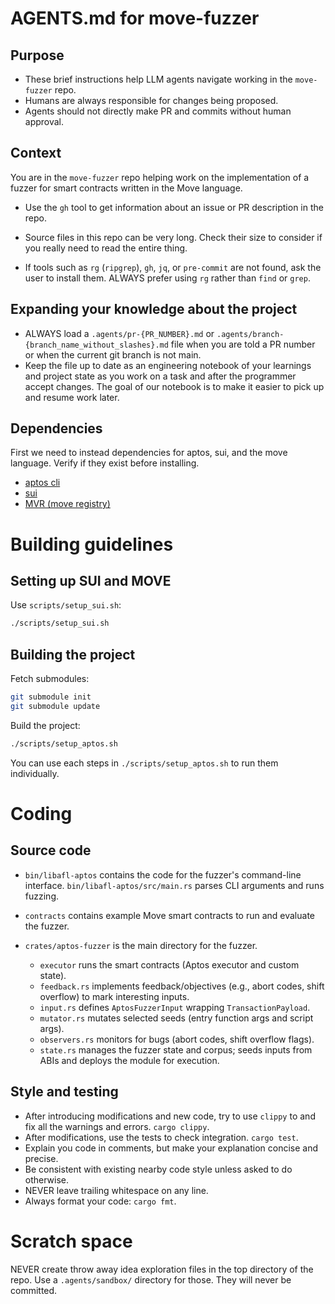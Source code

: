 # AGENTS.md for move-fuzzer

## Purpose

- These brief instructions help LLM agents navigate working in the `move-fuzzer` repo.
- Humans are always responsible for changes being proposed.
- Agents should not directly make PR and commits without human approval.

## Context

You are in the `move-fuzzer` repo helping work on the implementation of a fuzzer for smart contracts written in the Move language.

- Use the `gh` tool to get information about an issue or PR description in the repo.

- Source files in this repo can be very long.
  Check their size to consider if you really need to read the entire thing.

- If tools such as `rg` (`ripgrep`), `gh`, `jq`, or `pre-commit` are not found, ask the user to install them. ALWAYS prefer using `rg` rather than `find` or `grep`.

## Expanding your knowledge about the project

- ALWAYS load a `.agents/pr-{PR_NUMBER}.md` or `.agents/branch-{branch_name_without_slashes}.md` file when you are told a PR number or when the current git branch is not main.
- Keep the file up to date as an engineering notebook of your learnings and project state as you work on a task and after the programmer accept changes. The goal of our notebook is to make it easier to pick up and resume work later.

## Dependencies

First we need to instead dependencies for aptos, sui, and the move language.
Verify if they exist before installing.

- [aptos cli](https://aptos.dev/build/cli/install-cli/install-cli-linux)
- [sui](https://move-book.com/before-we-begin/install-sui)
- [MVR (move registry)](https://move-book.com/before-we-begin/install-move-registry-cli)

# Building guidelines

## Setting up SUI and MOVE

Use `scripts/setup_sui.sh`:

```bash
./scripts/setup_sui.sh
```

## Building the project

Fetch submodules:

```bash
git submodule init
git submodule update
```

Build the project:

```bash
./scripts/setup_aptos.sh
```

You can use each steps in `./scripts/setup_aptos.sh` to run them individually.

# Coding

## Source code

- `bin/libafl-aptos` contains the code for the fuzzer's command-line interface.
  `bin/libafl-aptos/src/main.rs` parses CLI arguments and runs fuzzing.

- `contracts` contains example Move smart contracts to run and evaluate the fuzzer.
- `crates/aptos-fuzzer` is the main directory for the fuzzer.
  - `executor` runs the smart contracts (Aptos executor and custom state).
  - `feedback.rs` implements feedback/objectives (e.g., abort codes, shift overflow) to mark interesting inputs.
  - `input.rs` defines `AptosFuzzerInput` wrapping `TransactionPayload`.
  - `mutator.rs` mutates selected seeds (entry function args and script args).
  - `observers.rs` monitors for bugs (abort codes, shift overflow flags).
  - `state.rs` manages the fuzzer state and corpus; seeds inputs from ABIs and deploys the module for execution.

## Style and testing

- After introducing modifications and new code,
  try to use `clippy` to and fix all the warnings and errors.
  `cargo clippy`.
- After modifications, use the tests to check integration.
  `cargo test`.
- Explain you code in comments, but make your explanation concise and precise.
- Be consistent with existing nearby code style unless asked to do otherwise.
- NEVER leave trailing whitespace on any line.
- Always format your code: `cargo fmt`.

# Scratch space

NEVER create throw away idea exploration files in the top directory of the repo.
Use a `.agents/sandbox/` directory for those.
They will never be committed.
